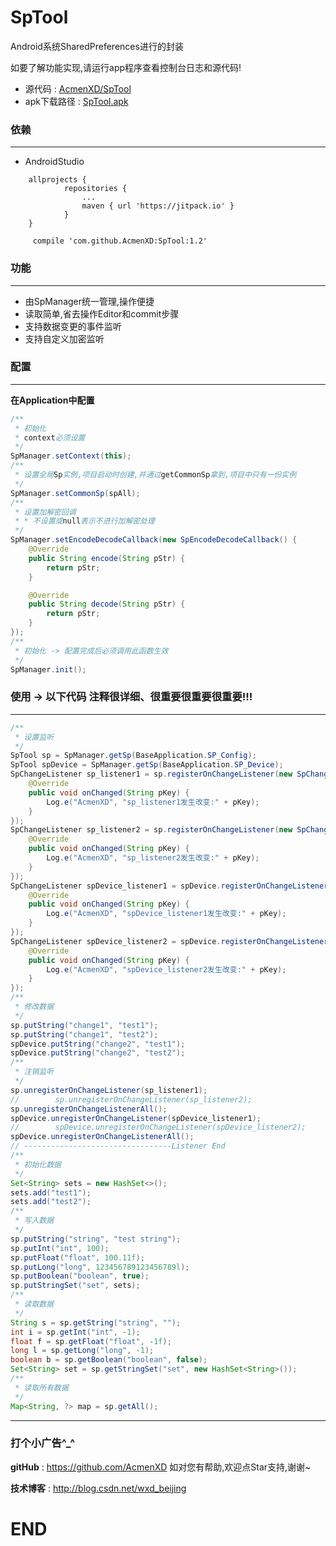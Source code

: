 # SpTool
Android系统SharedPreferences进行的封装

如要了解功能实现,请运行app程序查看控制台日志和源代码!
* 源代码 : <a href="https://github.com/AcmenXD/SpTool">AcmenXD/SpTool</a>
* apk下载路径 : <a href="https://github.com/AcmenXD/Resource/blob/master/apks/SpTool.apk">SpTool.apk</a>
### 依赖
---
- AndroidStudio
```
	allprojects {
            repositories {
                ...
                maven { url 'https://jitpack.io' }
            }
	}
```
```
	 compile 'com.github.AcmenXD:SpTool:1.2'
```
### 功能
---
- 由SpManager统一管理,操作便捷
- 读取简单,省去操作Editor和commit步骤
- 支持数据变更的事件监听
- 支持自定义加密监听
### 配置
---
**在Application中配置**
```java
/**
 * 初始化
 * context必须设置
 */
SpManager.setContext(this);
/**
 * 设置全局Sp实例,项目启动时创建,并通过getCommonSp拿到,项目中只有一份实例
 */
SpManager.setCommonSp(spAll);
/**
 * 设置加解密回调
 * * 不设置或null表示不进行加解密处理
 */
SpManager.setEncodeDecodeCallback(new SpEncodeDecodeCallback() {
    @Override
    public String encode(String pStr) {
        return pStr;
    }

    @Override
    public String decode(String pStr) {
        return pStr;
    }
});
/**
 * 初始化 -> 配置完成后必须调用此函数生效
 */
SpManager.init();
```
### 使用 -> 以下代码 注释很详细、很重要很重要很重要!!!
---
```java
/**
 * 设置监听
 */
SpTool sp = SpManager.getSp(BaseApplication.SP_Config);
SpTool spDevice = SpManager.getSp(BaseApplication.SP_Device);
SpChangeListener sp_listener1 = sp.registerOnChangeListener(new SpChangeListener() {
    @Override
    public void onChanged(String pKey) {
        Log.e("AcmenXD", "sp_listener1发生改变:" + pKey);
    }
});
SpChangeListener sp_listener2 = sp.registerOnChangeListener(new SpChangeListener() {
    @Override
    public void onChanged(String pKey) {
        Log.e("AcmenXD", "sp_listener2发生改变:" + pKey);
    }
});
SpChangeListener spDevice_listener1 = spDevice.registerOnChangeListener(new SpChangeListener() {
    @Override
    public void onChanged(String pKey) {
        Log.e("AcmenXD", "spDevice_listener1发生改变:" + pKey);
    }
});
SpChangeListener spDevice_listener2 = spDevice.registerOnChangeListener(new SpChangeListener() {
    @Override
    public void onChanged(String pKey) {
        Log.e("AcmenXD", "spDevice_listener2发生改变:" + pKey);
    }
});
/**
 * 修改数据
 */
sp.putString("change1", "test1");
sp.putString("change1", "test2");
spDevice.putString("change2", "test1");
spDevice.putString("change2", "test2");
/**
 * 注销监听
 */
sp.unregisterOnChangeListener(sp_listener1);
//        sp.unregisterOnChangeListener(sp_listener2);
sp.unregisterOnChangeListenerAll();
spDevice.unregisterOnChangeListener(spDevice_listener1);
//        spDevice.unregisterOnChangeListener(spDevice_listener2);
spDevice.unregisterOnChangeListenerAll();
// ---------------------------------Listener End
/**
 * 初始化数据
 */
Set<String> sets = new HashSet<>();
sets.add("test1");
sets.add("test2");
/**
 * 写入数据
 */
sp.putString("string", "test string");
sp.putInt("int", 100);
sp.putFloat("float", 100.11f);
sp.putLong("long", 123456789123456789l);
sp.putBoolean("boolean", true);
sp.putStringSet("set", sets);
/**
 * 读取数据
 */
String s = sp.getString("string", "");
int i = sp.getInt("int", -1);
float f = sp.getFloat("float", -1f);
long l = sp.getLong("long", -1);
boolean b = sp.getBoolean("boolean", false);
Set<String> set = sp.getStringSet("set", new HashSet<String>());
/**
 * 读取所有数据
 */
Map<String, ?> map = sp.getAll();
```
---
### 打个小广告^_^
**gitHub** : https://github.com/AcmenXD   如对您有帮助,欢迎点Star支持,谢谢~

**技术博客** : http://blog.csdn.net/wxd_beijing
# END